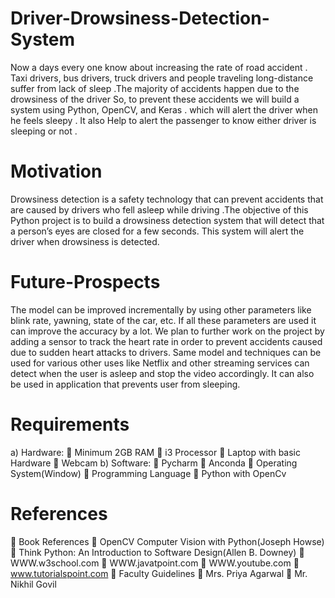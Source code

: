 # Driver-Drowsiness-Detection-System

Now a days every one know about increasing the rate of road accident . Taxi drivers, bus drivers, truck drivers and people traveling long-distance suffer from lack of sleep .The majority of accidents happen due to the drowsiness of the driver So, to prevent these accidents we will build a system using Python, OpenCV, and Keras . which will alert the driver when he feels sleepy . It also Help to alert the passenger to know either driver is sleeping or not .
# Motivation
Drowsiness detection is a safety technology that can prevent accidents that are caused by drivers who fell asleep while driving .The objective of this Python project is to build a drowsiness detection system that will detect that a person’s eyes are closed for a few seconds. This system will alert the driver when drowsiness is detected.

# Future-Prospects
The model can be improved incrementally by using other parameters like blink rate, yawning, state of the car, etc. If all these parameters are used it can improve the accuracy by a lot.
We plan to further work on the project by adding a sensor to track the heart rate in order to prevent accidents caused due to sudden heart attacks to drivers.
Same model and techniques can be used for various other uses like Netflix and other streaming services can detect when the user is asleep and stop the video accordingly. It can also be used in application that prevents user from sleeping.

# Requirements
a) Hardware:
   Minimum 2GB RAM
   i3 Processor
   Laptop with basic Hardware
   Webcam
b) Software:
   Pycharm
   Anconda
   Operating System(Window)
   Programming Language
   Python with OpenCv

# References
 Book References 
   OpenCV Computer Vision with Python(Joseph Howse) 
   Think Python: An Introduction to Software Design(Allen B. Downey)
 WWW.w3school.com
 WWW.javatpoint.com
 WWW.youtube.com
 www.tutorialspoint.com
 Faculty Guidelines 
   Mrs. Priya Agarwal
   Mr. Nikhil Govil

